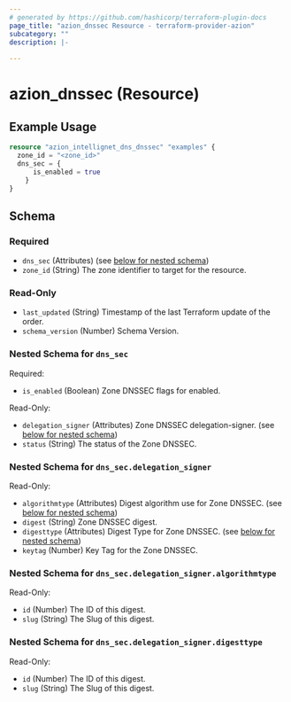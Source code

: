 ```yaml
---
# generated by https://github.com/hashicorp/terraform-plugin-docs
page_title: "azion_dnssec Resource - terraform-provider-azion"
subcategory: ""
description: |-
  
---
```


# azion_dnssec (Resource)



## Example Usage

```terraform
resource "azion_intellignet_dns_dnssec" "examples" {
  zone_id = "<zone_id>"
  dns_sec = {
      is_enabled = true
    }
}
```

<!-- schema generated by tfplugindocs -->
## Schema

### Required

- `dns_sec` (Attributes) (see [below for nested schema](#nestedatt--dns_sec))
- `zone_id` (String) The zone identifier to target for the resource.

### Read-Only

- `last_updated` (String) Timestamp of the last Terraform update of the order.
- `schema_version` (Number) Schema Version.

<a id="nestedatt--dns_sec"></a>
### Nested Schema for `dns_sec`

Required:

- `is_enabled` (Boolean) Zone DNSSEC flags for enabled.

Read-Only:

- `delegation_signer` (Attributes) Zone DNSSEC delegation-signer. (see [below for nested schema](#nestedatt--dns_sec--delegation_signer))
- `status` (String) The status of the Zone DNSSEC.

<a id="nestedatt--dns_sec--delegation_signer"></a>
### Nested Schema for `dns_sec.delegation_signer`

Read-Only:

- `algorithmtype` (Attributes) Digest algorithm use for Zone DNSSEC. (see [below for nested schema](#nestedatt--dns_sec--delegation_signer--algorithmtype))
- `digest` (String) Zone DNSSEC digest.
- `digesttype` (Attributes) Digest Type for Zone DNSSEC. (see [below for nested schema](#nestedatt--dns_sec--delegation_signer--digesttype))
- `keytag` (Number) Key Tag for the Zone DNSSEC.

<a id="nestedatt--dns_sec--delegation_signer--algorithmtype"></a>
### Nested Schema for `dns_sec.delegation_signer.algorithmtype`

Read-Only:

- `id` (Number) The ID of this digest.
- `slug` (String) The Slug of this digest.


<a id="nestedatt--dns_sec--delegation_signer--digesttype"></a>
### Nested Schema for `dns_sec.delegation_signer.digesttype`

Read-Only:

- `id` (Number) The ID of this digest.
- `slug` (String) The Slug of this digest.


